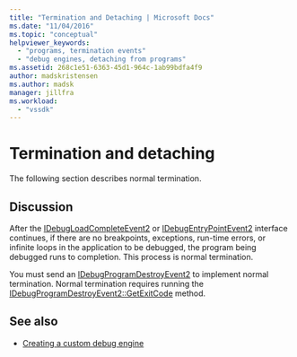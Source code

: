 ```yaml
---
title: "Termination and Detaching | Microsoft Docs"
ms.date: "11/04/2016"
ms.topic: "conceptual"
helpviewer_keywords:
  - "programs, termination events"
  - "debug engines, detaching from programs"
ms.assetid: 268c1e51-6363-45d1-964c-1ab99bdfa4f9
author: madskristensen
ms.author: madsk
manager: jillfra
ms.workload:
  - "vssdk"
---
```

# Termination and detaching
The following section describes normal termination.

## Discussion
 After the [IDebugLoadCompleteEvent2](../../extensibility/debugger/reference/idebugloadcompleteevent2.md) or [IDebugEntryPointEvent2](../../extensibility/debugger/reference/idebugentrypointevent2.md) interface continues, if there are no breakpoints, exceptions, run-time errors, or infinite loops in the application to be debugged, the program being debugged runs to completion. This process is normal termination.

 You must send an [IDebugProgramDestroyEvent2](../../extensibility/debugger/reference/idebugprogramdestroyevent2.md) to implement normal termination. Normal termination requires running the [IDebugProgramDestroyEvent2::GetExitCode](../../extensibility/debugger/reference/idebugprogramdestroyevent2-getexitcode.md) method.

## See also
- [Creating a custom debug engine](../../extensibility/debugger/creating-a-custom-debug-engine.md)